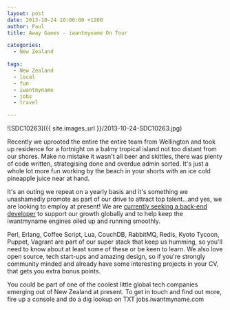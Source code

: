 ```yaml
---
layout: post
date: 2013-10-24 10:00:00 +1200
author: Paul
title: Away Games - iwantmyname On Tour

categories:
  - New Zealand

tags:
  - New Zealand
  - local
  - fun
  - iwantmyname
  - jobs
  - travel

---
```


![SDC10263]({{ site.images_url }}/2013-10-24-SDC10263.jpg)

<!-- excerpt -->

Recently we uprooted the entire the entire team from Wellington and took up residence for a fortnight on a balmy tropical island not too distant from our shores. Make no mistake it wasn't all beer and skittles, there was plenty of code written, strategising done and overdue admin sorted. It's just a whole lot more fun working by the beach in your shorts with an ice cold pineapple juice near at hand.

<!-- /excerpt -->

It's an outing we repeat on a yearly basis and it's something we unashamedly promote as part of our drive to attract top talent...and yes, we are looking to employ at present! We are [currently seeking a back-end developer](https://iwantmyname.com/blog/2013/10/job-opening-back-end-blacksmith-developer.html) to support our growth globally and to help keep the iwantmyname engines oiled up and running smoothly.

Perl, Erlang, Coffee Script, Lua, CouchDB, RabbitMQ, Redis, Kyoto Tycoon, Puppet, Vagrant are part of our super stack that keep us humming, so you'll need to know about at least some of these or be keen to learn. We also love open source, tech start-ups and amazing design, so if you're strongly community minded and already have some interesting projects in your CV, that gets you extra bonus points.

You could be part of one of the coolest little global tech companies emerging out of New Zealand at present. To get in touch and find out more, fire up a console and do a dig lookup on TXT jobs.iwantmyname.com
